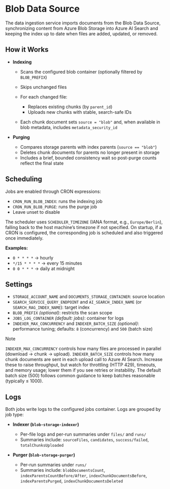 # Blob Data Source

The data ingestion service imports documents from the Blob Data Source, synchronizing content from Azure Blob Storage into Azure AI Search and keeping the index up to date when files are added, updated, or removed.

## How it Works

* **Indexing**

  * Scans the configured blob container (optionally filtered by `BLOB_PREFIX`)
  * Skips unchanged files
  * For each changed file:

    * Replaces existing chunks (by `parent_id`)
    * Uploads new chunks with stable, search-safe IDs
  * Each chunk document sets `source = "blob"` and, when available in blob metadata, includes `metadata_security_id`

* **Purging**

  * Compares storage parents with index parents (`source == "blob"`)
  * Deletes chunk documents for parents no longer present in storage
  * Includes a brief, bounded consistency wait so post-purge counts reflect the final state

## Scheduling

Jobs are enabled through CRON expressions:

* `CRON_RUN_BLOB_INDEX`: runs the indexing job
* `CRON_RUN_BLOB_PURGE`: runs the purge job
* Leave unset to disable

The scheduler uses `SCHEDULER_TIMEZONE` (IANA format, e.g., `Europe/Berlin`), falling back to the host machine’s timezone if not specified.
On startup, if a CRON is configured, the corresponding job is scheduled and also triggered once immediately.

**Examples:**

* `0 * * * *` → hourly
* `*/15 * * * *` → every 15 minutes
* `0 0 * * *` → daily at midnight

## Settings

* `STORAGE_ACCOUNT_NAME` and `DOCUMENTS_STORAGE_CONTAINER`: source location
* `SEARCH_SERVICE_QUERY_ENDPOINT` and `AI_SEARCH_INDEX_NAME` (or `SEARCH_RAG_INDEX_NAME`): target index
* `BLOB_PREFIX` *(optional)*: restricts the scan scope
* `JOBS_LOG_CONTAINER` *(default: jobs)*: container for logs
* `INDEXER_MAX_CONCURRENCY` and `INDEXER_BATCH_SIZE` *(optional)*: performance tuning; defaults: `8` (concurrency) and `500` (batch size)

> [!NOTE]  
> `INDEXER_MAX_CONCURRENCY` controls how many files are processed in parallel (download → chunk → upload). `INDEXER_BATCH_SIZE` controls how many chunk documents are sent in each upload call to Azure AI Search. Increase these to raise throughput, but watch for throttling (HTTP 429), timeouts, and memory usage; lower them if you see retries or instability. The default batch size (500) follows common guidance to keep batches reasonable (typically ≤ 1000).

## Logs

Both jobs write logs to the configured jobs container. Logs are grouped by job type:

* **Indexer (`blob-storage-indexer`)**

  * Per-file logs and per-run summaries under `files/` and `runs/`
  * Summaries include: `sourceFiles`, `candidates`, `success/failed`, `totalChunksUploaded`

* **Purger (`blob-storage-purger`)**

  * Per-run summaries under `runs/`
  * Summaries include: `blobDocumentsCount`, `indexParentsCountBefore/After`, `indexChunkDocumentsBefore`, `indexParentsPurged`, `indexChunkDocumentsDeleted`
